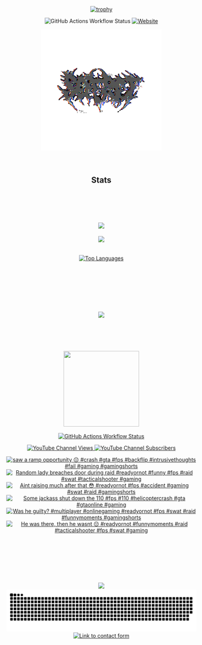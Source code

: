[COMMENT]: <TITLE*****************************************>

<div align="center">
  <a href="https://seperet.com">
    
  [![trophy](https://github-profile-trophy.vercel.app/?username=denv3rr&column=-1&no-frame=true&no-bg=true&theme=darkhub&title=-Stars,-PullRequest,-Issues,-Reviews)](https://github.com/ryo-ma/github-profile-trophy)
    
  ![GitHub Actions Workflow Status](https://img.shields.io/github/actions/workflow/status/denv3rr/denv3rr/.github%2Fworkflows%2Fyoutube-cards.yml?logoColor=CD201F&label=connections&link=https%3A%2F%2Fyoutube.com%2F%40seperet)
  </a>
  <a href="https://seperet.com">
  ![Website](https://img.shields.io/website?url=https%3A%2F%2Fseperet.com&label=seperet.com)    
  </a>  
</div>

[COMMENT]: <LOGO*****************************************>
<div align="center">
  <a href="https://seperet.com">
    <img src=https://github.com/denv3rr/denv3rr/blob/main/IMG_4225.gif/>    
  </a>
</div>
<br></br>

[COMMENT]: <STATS*****************************************>
<div align="center">

  ## Stats
</div>

<br></br>
<br></br>

<div align="center">  
<div align="center">
  <a>
    <img src="https://github-profile-summary-cards.vercel.app/api/cards/profile-details?username=denv3rr&theme=transparent"/>
    <br></br>
    <img src="https://github-readme-streak-stats.herokuapp.com?user=denv3rr&theme=transparent&hide_border=true&properties=background&border=white"/>
    <br></br>
  </a>
</div>
  
[![Top Languages](https://github-readme-stats.vercel.app/api/top-langs/?username=denv3rr&hide_border=true&theme=transparent&layout=donut&langs_count=12)](https://github.com/denv3rr/github-readme-stats)
<br></br>
<br></br>
<br></br>
<br></br>

<img src="https://user-images.githubusercontent.com/74038190/212284100-561aa473-3905-4a80-b561-0d28506553ee.gif">
<br></br>
<br></br>
<br></br>

[COMMENT]: <YOUTUBE*****************************************>
<div align="center">
<a href="https://youtube.com/@seperet">
  <img src="https://media4.giphy.com/media/v1.Y2lkPTc5MGI3NjExYzdqdmlpbzIzdDM1Zm8wNnR5MW8wODVwY29tMnBjd2ltb292eXRkMiZlcD12MV9pbnRlcm5hbF9naWZfYnlfaWQmY3Q9cw/dyLmcrc0wk4dUCxp0K/giphy.webp" width="200" height="200">

  <div align="center">
    
   [COMMENT]: <CHECK-WORKFLOWS*****************************************>
   
  ![GitHub Actions Workflow Status](https://img.shields.io/github/actions/workflow/status/denv3rr/denv3rr/.github%2Fworkflows%2Fyoutube-cards.yml?logoColor=CD201F&label=connections&link=https%3A%2F%2Fyoutube.com%2F%40seperet)
  
    
  </div>
  
  ![YouTube Channel Views](https://img.shields.io/youtube/channel/views/UCATB-IqmpAn-2XHu6lxTVwg)
  <a href="https://youtube.com/@seperet">
  ![YouTube Channel Subscribers](https://img.shields.io/youtube/channel/subscribers/UCATB-IqmpAn-2XHu6lxTVwg?link=https%3A%2F%2Fyoutube.com%2F%40seperet)
  </a>
</a>
  
<!-- BEGIN YOUTUBE-CARDS -->
[![saw a ramp opportunity 😔 #crash #gta #fps #backflip #intrusivethoughts #fail #gaming #gamingshorts](https://ytcards.demolab.com/?id=XznxLqpgTxg&title=saw+a+ramp+opportunity+%F0%9F%98%94+%23crash+%23gta+%23fps+%23backflip+%23intrusivethoughts+%23fail+%23gaming+%23gamingshorts&lang=en&timestamp=1758136459&background_color=%230d1117&title_color=%23ffffff&stats_color=%23dedede&max_title_lines=1&width=250&border_radius=5 "saw a ramp opportunity 😔 #crash #gta #fps #backflip #intrusivethoughts #fail #gaming #gamingshorts")](https://www.youtube.com/shorts/XznxLqpgTxg)
[![Random lady breaches door during raid #readyornot #funny #fps #raid #swat #tacticalshooter #gaming](https://ytcards.demolab.com/?id=o1VU3GoWEBc&title=Random+lady+breaches+door+during+raid+%23readyornot+%23funny+%23fps+%23raid+%23swat+%23tacticalshooter+%23gaming&lang=en&timestamp=1758002682&background_color=%230d1117&title_color=%23ffffff&stats_color=%23dedede&max_title_lines=1&width=250&border_radius=5 "Random lady breaches door during raid #readyornot #funny #fps #raid #swat #tacticalshooter #gaming")](https://www.youtube.com/shorts/o1VU3GoWEBc)
[![Aint raising much after that 😳 #readyornot #fps #accident #gaming #swat #raid #gamingshorts](https://ytcards.demolab.com/?id=Jytb2-vRWKo&title=Aint+raising+much+after+that+%F0%9F%98%B3+%23readyornot+%23fps+%23accident+%23gaming+%23swat+%23raid+%23gamingshorts&lang=en&timestamp=1757980058&background_color=%230d1117&title_color=%23ffffff&stats_color=%23dedede&max_title_lines=1&width=250&border_radius=5 "Aint raising much after that 😳 #readyornot #fps #accident #gaming #swat #raid #gamingshorts")](https://www.youtube.com/shorts/Jytb2-vRWKo)
[![Some jackass shut down the 110 #fps #110 #helicoptercrash #gta #gtaonline #gaming](https://ytcards.demolab.com/?id=xEfg7eLh4Ao&title=Some+jackass+shut+down+the+110+%23fps+%23110+%23helicoptercrash+%23gta+%23gtaonline+%23gaming&lang=en&timestamp=1757891198&background_color=%230d1117&title_color=%23ffffff&stats_color=%23dedede&max_title_lines=1&width=250&border_radius=5 "Some jackass shut down the 110 #fps #110 #helicoptercrash #gta #gtaonline #gaming")](https://www.youtube.com/shorts/xEfg7eLh4Ao)
[![Was he guilty? #multiplayer #onlinegaming #readyornot #fps #swat #raid #funnymoments #gamingshorts](https://ytcards.demolab.com/?id=pi6Jk0cNBlY&title=Was+he+guilty%3F+%23multiplayer+%23onlinegaming+%23readyornot+%23fps+%23swat+%23raid+%23funnymoments+%23gamingshorts&lang=en&timestamp=1757287721&background_color=%230d1117&title_color=%23ffffff&stats_color=%23dedede&max_title_lines=1&width=250&border_radius=5 "Was he guilty? #multiplayer #onlinegaming #readyornot #fps #swat #raid #funnymoments #gamingshorts")](https://www.youtube.com/shorts/pi6Jk0cNBlY)
[![He was there, then he wasnt 😔 #readyornot #funnymoments #raid #tacticalshooter #fps #swat #gaming](https://ytcards.demolab.com/?id=oMeWwb3nX2w&title=He+was+there%2C+then+he+wasnt+%F0%9F%98%94+%23readyornot+%23funnymoments+%23raid+%23tacticalshooter+%23fps+%23swat+%23gaming&lang=en&timestamp=1756881824&background_color=%230d1117&title_color=%23ffffff&stats_color=%23dedede&max_title_lines=1&width=250&border_radius=5 "He was there, then he wasnt 😔 #readyornot #funnymoments #raid #tacticalshooter #fps #swat #gaming")](https://www.youtube.com/shorts/oMeWwb3nX2w)
<!-- END YOUTUBE-CARDS -->
<br></br>
<br></br>
<br></br>

<img src="https://user-images.githubusercontent.com/74038190/212284100-561aa473-3905-4a80-b561-0d28506553ee.gif">
  
</div>

[COMMENT]: <SNAKE*****************************************>
  <div align="center">
    <picture>
      <source media="(prefers-color-scheme: dark)" srcset="https://raw.githubusercontent.com/platane/platane/output/github-contribution-grid-snake-dark.svg">
      <source media="(prefers-color-scheme: light)" srcset="https://raw.githubusercontent.com/platane/platane/output/github-contribution-grid-snake.svg">
      <img alt="GitHub contribution grid snake animation" src="https://raw.githubusercontent.com/platane/platane/output/github-contribution-grid-snake.svg">
    </picture>
  </div>
<div align="center">
<a href="https://seperet.com/contact"><img src="https://readme-typing-svg.demolab.com?font=Sixtyfour+Convergence&size=25&duration=3000&color=F7F7F7&center=true&width=520&height=60&lines=CLICK+HERE+TO+CONTACT" alt="Link to contact form" /></a>
</div>

[COMMENT]: <LOGOS*****************************************>
[logo1]: https://github.com/denv3rr/denv3rr/blob/main/Seperet_Slam_White.gif "Seperet.com"
[logo2]: https://github.com/denv3rr/denv3rr/blob/main/Seperet_NightVision_Slam.gif "Seperet.com"
